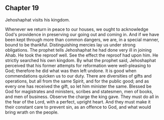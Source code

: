 ## Chapter 19

Jehoshaphat visits his kingdom.

Whenever we return in peace to our houses, we ought to acknowledge God's providence in preserving our going out and coming in. And if we have been kept through more than common dangers, we are, in a special manner, bound to be thankful. Distinguishing mercies lay us under strong obligations. The prophet tells Jehoshaphat he had done very ill in joining Ahab. He took the reproof well. See the effect the reproof had upon him. He strictly searched his own kingdom. By what the prophet said, Jehoshaphat perceived that his former attempts for reformation were well-pleasing to God; therefore he did what was then left undone. It is good when commendations quicken us to our duty. There are diversities of gifts and operations, but all from the same Spirit, and for the public good; and as every one has received the gift, so let him minister the same. Blessed be God for magistrates and ministers, scribes and statesmen, men of books, and men of business. Observe the charge the king gave. They must do all in the fear of the Lord, with a perfect, upright heart. And they must make it their constant care to prevent sin, as an offence to God, and what would bring wrath on the people.


